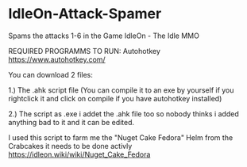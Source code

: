 # IdleOn-Attack-Spamer

Spams the attacks 1-6 in the Game IdleOn - The Idle MMO

REQUIRED PROGRAMMS TO RUN: Autohotkey
https://www.autohotkey.com/


You can download 2 files:

1.) The .ahk script file (You can compile it to an exe by yourself if you rightclick it and click on compile if you have autohotkey installed)

2.) The script as .exe i addet the .ahk file too so nobody thinks i added anything bad to it and it can be edited.



I used this script to farm me the "Nuget Cake Fedora" Helm from the Crabcakes it needs to be done activly
https://idleon.wiki/wiki/Nuget_Cake_Fedora

